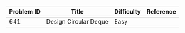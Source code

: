 | Problem ID | Title | Difficulty | Reference
| --- | --- | --- | ---
| 641 | Design Circular Deque | Easy | 
